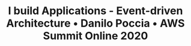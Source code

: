 ---
title: 'I build Applications - Event-driven Architecture • Danilo Poccia • AWS Summit Online 2020'
description: |
      Danilo Poccia from AWS gives us a talk about how to transition from API to Events, and customer case studies.
difficulty: 'beginner'
type: 'video'
url: https://www.youtube.com/watch?v=HK7aM_ldquY&t=1821s
tags: ['presentation']
---